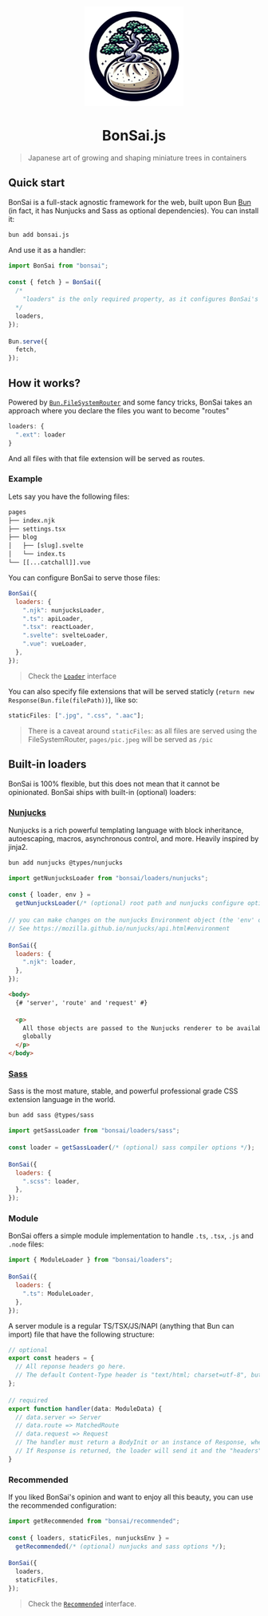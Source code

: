 <p align="center">
<img src="./assets/logo.png" width="200px" height="200px">
</p>

<h1 align="center">BonSai.js</h1>

> Japanese art of growing and shaping miniature trees in containers

## Quick start

BonSai is a full-stack agnostic framework for the web, built upon Bun [Bun](https://bun.sh) (in fact, it has Nunjucks and Sass as optional dependencies). You can install it:

```sh
bun add bonsai.js
```

And use it as a handler:

```js
import BonSai from "bonsai";

const { fetch } = BonSai({
  /*
    "loaders" is the only required property, as it configures BonSai's behavior
  */
  loaders,
});

Bun.serve({
  fetch,
});
```

## How it works?

Powered by [`Bun.FileSystemRouter`](https://bun.sh/docs/api/file-system-router) and some fancy tricks, BonSai takes an approach where you declare the files you want to become "routes"

```js
loaders: {
  ".ext": loader
}
```

And all files with that file extension will be served as routes.

### Example

Lets say you have the following files:

```txt
pages
├── index.njk
├── settings.tsx
├── blog
│   ├── [slug].svelte
│   └── index.ts
└── [[...catchall]].vue
```

You can configure BonSai to serve those files:

```js
BonSai({
  loaders: {
    ".njk": nunjucksLoader,
    ".ts": apiLoader,
    ".tsx": reactLoader,
    ".svelte": svelteLoader,
    ".vue": vueLoader,
  },
});
```

> Check the [`Loader`](./types.ts#L5) interface

You can also specify file extensions that will be served staticly (`return new Response(Bun.file(filePath))`), like so:

```js
staticFiles: [".jpg", ".css", ".aac"];
```

> There is a caveat around `staticFiles`: as all files are served using the FileSystemRouter, `pages/pic.jpeg` will be served as `/pic`

## Built-in loaders

BonSai is 100% flexible, but this does not mean that it cannot be opinionated. BonSai ships with built-in (optional) loaders:

### [Nunjucks](https://mozilla.github.io/nunjucks/)

Nunjucks is a rich powerful templating language with block inheritance, autoescaping, macros, asynchronous control, and more. Heavily inspired by jinja2.

```sh
bun add nunjucks @types/nunjucks
```

```js
import getNunjucksLoader from "bonsai/loaders/nunjucks";

const { loader, env } =
  getNunjucksLoader(/* (optional) root path and nunjucks configure options */);

// you can make changes on the nunjucks Environment object (the 'env' object).
// See https://mozilla.github.io/nunjucks/api.html#environment

BonSai({
  loaders: {
    ".njk": loader,
  },
});
```

```html
<body>
  {# 'server', 'route' and 'request' #}

  <p>
    All those objects are passed to the Nunjucks renderer to be available
    globally
  </p>
</body>
```

### [Sass](https://sass-lang.com/)

Sass is the most mature, stable, and powerful professional grade CSS extension language in the world.

```sh
bun add sass @types/sass
```

```js
import getSassLoader from "bonsai/loaders/sass";

const loader = getSassLoader(/* (optional) sass compiler options */);

BonSai({
  loaders: {
    ".scss": loader,
  },
});
```

### Module

BonSai offers a simple module implementation to handle `.ts`, `.tsx`, `.js` and `.node` files:

```js
import { ModuleLoader } from "bonsai/loaders";

BonSai({
  loaders: {
    ".ts": ModuleLoader,
  },
});
```

A server module is a regular TS/TSX/JS/NAPI (anything that Bun can import) file that have the following structure:

```ts
// optional
export const headers = {
  // All reponse headers go here.
  // The default Content-Type header is "text/html; charset=utf-8", but you can override it.
};

// required
export function handler(data: ModuleData) {
  // data.server => Server
  // data.route => MatchedRoute
  // data.request => Request
  // The handler must return a BodyInit or an instance of Response, whether synchronously or asynchronously.
  // If Response is returned, the loader will send it and the "headers" export will be ignored.
}
```

### Recommended

If you liked BonSai's opinion and want to enjoy all this beauty, you can use the recommended configuration:

```js
import getRecommended from "bonsai/recommended";

const { loaders, staticFiles, nunjucksEnv } =
  getRecommended(/* (optional) nunjucks and sass options */);

BonSai({
  loaders,
  staticFiles,
});
```

> Check the [`Recommended`](./types.ts#L67) interface.

